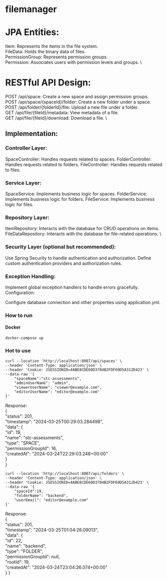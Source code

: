 # filemanager

# JPA Entities:
Item: Represents the items in the file system. \
FileData: Holds the binary data of files. \
PermissionGroup: Represents permission groups. \
Permission: Associates users with permission levels and groups. \

# RESTful API Design:
POST /api/space: Create a new space and assign permission groups. \
POST /api/space/{spaceId}/folder: Create a new folder under a space. \
POST /api/folder/{folderId}/file: Upload a new file under a folder. \
GET /api/file/{fileId}/metadata: View metadata of a file. \
GET /api/file/{fileId}/download: Download a file. \

## Implementation:
### Controller Layer:

SpaceController: Handles requests related to spaces.
FolderController: Handles requests related to folders.
FileController: Handles requests related to files.

### Service Layer:

SpaceService: Implements business logic for spaces.
FolderService: Implements business logic for folders.
FileService: Implements business logic for files.

### Repository Layer:

ItemRepository: Interacts with the database for CRUD operations on items. \
FileDataRepository: Interacts with the database for file-related operations. \

### Security Layer (optional but recommended):

Use Spring Security to handle authentication and authorization.
Define custom authentication providers and authorization rules.

### Exception Handling:

Implement global exception handlers to handle errors gracefully.
Configuration:

Configure database connection and other properties using application.yml.


### How to run
#### Docker
```shell
docker-compose up
```

### Hot to use
```shell
curl --location 'http://localhost:8087/api/spaces' \
--header 'Content-Type: application/json' \
--header 'Cookie: JSESSIONID=4ABE8CDE60D3704B2FDF69D5A312D423' \
--data-raw '{
    "spaceName":"stc-assessments",
    "adminUserName": "admin",
    "viewerUserName": "viewer@example.com",
    "editorUserName": "editor@example.com"
}'
```
Response: \
{ \
    "status": 201, \
    "timestamp": "2024-03-25T00:29:03.284498", \
    "data": { \
        "id": 19, \
        "name": "stc-assessments", \
        "type": "SPACE", \
        "permissionGroupId": 16, \
        "createdAt": "2024-03-24T22:29:03.248+00:00" \
    } \
}

```shell
curl --location 'http://localhost:8087/api/folders' \
--header 'Content-Type: application/json' \
--header 'Cookie: JSESSIONID=4ABE8CDE60D3704B2FDF69D5A312D423' \
--data-raw '{
    "spaceId":19,
    "folderName": "backend",
    "userEmail": "editor@example.com"
}'
```

Response: \
{ \
    "status": 201, \
    "timestamp": "2024-03-25T01:04:26.09013", \
    "data": { \
        "id": 22, \
        "name": "backend", \
        "type": "FOLDER", \
        "permissionGroupId": null, \
        "rootId": 19, \
        "createdAt": "2024-03-24T23:04:26.074+00:00" \
    }
}